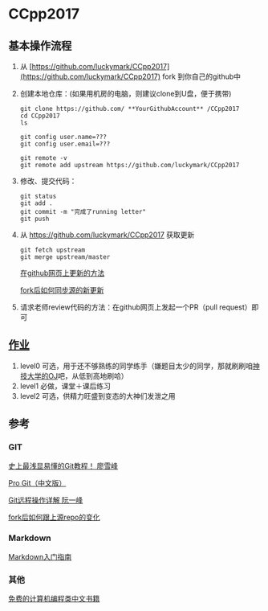 # CCpp2017

## 基本操作流程

1. 从 [https://github.com/luckymark/CCpp2017](https://github.com/luckymark/CCpp2017) fork 到你自己的github中
2. 创建本地仓库：(如果用机房的电脑，则建议clone到U盘，便于携带)

	```
	git clone https://github.com/ **YourGithubAccount** /CCpp2017
	cd CCpp2017
	ls
	
	git config user.name=???
	git config user.email=??? 
	
	git remote -v
	git remote add upstream https://github.com/luckymark/CCpp2017
	```
	
3. 修改、提交代码：

	```
	git status
	git add .
	git commit -m "完成了running letter"
	git push
	```	

4. 从 https://github.com/luckymark/CCpp2017 获取更新

	```
	git fetch upstream
	git merge upstream/master
	```	
	[在github网页上更新的方法](https://www.zhihu.com/question/20393785/answer/30725725)
	
	[fork后如何同步源的新更新](https://segmentfault.com/q/1010000002590371)
	
5. 请求老师review代码的方法：在github网页上发起一个PR（pull request）即可

## [作业](https://github.com/luckymark/CCpp2017/tree/master/practices)

1. level0 可选，用于还不够熟练的同学练手（嫌题目太少的同学，那就刷刷咱[神技大学的OJ](http://acm.uestc.edu.cn/#/)吧，从低到高地刷哈）
2. level1 必做，课堂＋课后练习
3. level2 可选，供精力旺盛到变态的大神们发泄之用

## 参考

### GIT

[史上最浅显易懂的Git教程！ 廖雪峰](http://www.liaoxuefeng.com/wiki/0013739516305929606dd18361248578c67b8067c8c017b000)

[Pro Git（中文版）](http://git.oschina.net/progit/)

[Git远程操作详解 阮一峰](http://www.ruanyifeng.com/blog/2014/06/git_remote.html)

[fork后如何跟上源repo的变化](https://segmentfault.com/q/1010000002590371)

### Markdown

[Markdown入门指南](http://www.jianshu.com/p/1e402922ee32)

### 其他

[免费的计算机编程类中文书籍](https://github.com/wwj718/free-programming-books-zh_CN)
